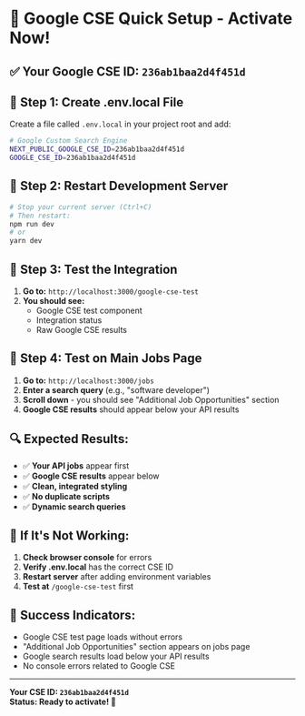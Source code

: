 # 🚀 Google CSE Quick Setup - Activate Now!

## ✅ **Your Google CSE ID: `236ab1baa2d4f451d`**

## 🔧 **Step 1: Create .env.local File**

Create a file called `.env.local` in your project root and add:

```bash
# Google Custom Search Engine
NEXT_PUBLIC_GOOGLE_CSE_ID=236ab1baa2d4f451d
GOOGLE_CSE_ID=236ab1baa2d4f451d
```

## 🚀 **Step 2: Restart Development Server**

```bash
# Stop your current server (Ctrl+C)
# Then restart:
npm run dev
# or
yarn dev
```

## 🧪 **Step 3: Test the Integration**

1. **Go to:** `http://localhost:3000/google-cse-test`
2. **You should see:**
   - Google CSE test component
   - Integration status
   - Raw Google CSE results

## 🎯 **Step 4: Test on Main Jobs Page**

1. **Go to:** `http://localhost:3000/jobs`
2. **Enter a search query** (e.g., "software developer")
3. **Scroll down** - you should see "Additional Job Opportunities" section
4. **Google CSE results** should appear below your API results

## 🔍 **Expected Results:**

- ✅ **Your API jobs** appear first
- ✅ **Google CSE results** appear below
- ✅ **Clean, integrated styling**
- ✅ **No duplicate scripts**
- ✅ **Dynamic search queries**

## 🚨 **If It's Not Working:**

1. **Check browser console** for errors
2. **Verify .env.local** has the correct CSE ID
3. **Restart server** after adding environment variables
4. **Test at** `/google-cse-test` first

## 🎉 **Success Indicators:**

- Google CSE test page loads without errors
- "Additional Job Opportunities" section appears on jobs page
- Google search results load below your API results
- No console errors related to Google CSE

---

**Your CSE ID: `236ab1baa2d4f451d`**  
**Status: Ready to activate! 🚀**
